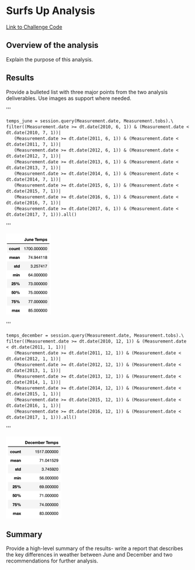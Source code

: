 # Surfs Up Analysis

[Link to Challenge Code](https://github.com/c-geisel/Surfs_Up/blob/main/SurfsUp_Challenge.ipynb)

## Overview of the analysis 
Explain the purpose of this analysis.

## Results 
Provide a bulleted list with three major points from the two analysis deliverables. Use images as support where needed.

'''

    temps_june = session.query(Measurement.date, Measurement.tobs).\
    filter((Measurement.date >= dt.date(2010, 6, 1)) & (Measurement.date < dt.date(2010, 7, 1))|
       (Measurement.date >= dt.date(2011, 6, 1)) & (Measurement.date < dt.date(2011, 7, 1))|
       (Measurement.date >= dt.date(2012, 6, 1)) & (Measurement.date < dt.date(2012, 7, 1))|
       (Measurement.date >= dt.date(2013, 6, 1)) & (Measurement.date < dt.date(2013, 7, 1))|
       (Measurement.date >= dt.date(2014, 6, 1)) & (Measurement.date < dt.date(2014, 7, 1))|
       (Measurement.date >= dt.date(2015, 6, 1)) & (Measurement.date < dt.date(2015, 7, 1))|
       (Measurement.date >= dt.date(2016, 6, 1)) & (Measurement.date < dt.date(2016, 7, 1))|
       (Measurement.date >= dt.date(2017, 6, 1)) & (Measurement.date < dt.date(2017, 7, 1))).all()
     
'''

![june_temp_stats.png](Images/june_temp_stats.png)

'''

    temps_december = session.query(Measurement.date, Measurement.tobs).\
    filter((Measurement.date >= dt.date(2010, 12, 1)) & (Measurement.date < dt.date(2011, 1, 1))|
       (Measurement.date >= dt.date(2011, 12, 1)) & (Measurement.date < dt.date(2012, 1, 1))|
       (Measurement.date >= dt.date(2012, 12, 1)) & (Measurement.date < dt.date(2013, 1, 1))|
       (Measurement.date >= dt.date(2013, 12, 1)) & (Measurement.date < dt.date(2014, 1, 1))|
       (Measurement.date >= dt.date(2014, 12, 1)) & (Measurement.date < dt.date(2015, 1, 1))|
       (Measurement.date >= dt.date(2015, 12, 1)) & (Measurement.date < dt.date(2016, 1, 1))|
       (Measurement.date >= dt.date(2016, 12, 1)) & (Measurement.date < dt.date(2017, 1, 1))).all()
'''

![december_temp_stats.png](Images/december_temp_stats.png)
## Summary 
Provide a high-level summary of the results- write a report that describes the key differences in weather between June and December and two recommendations for further analysis.


